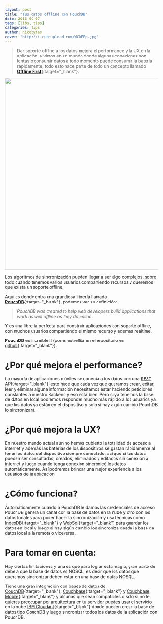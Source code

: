 ```yaml
---
layout: post
title: "Tus datos offline con PouchDB"
date: 2016-09-07
tags: [libs, tips]
categories: tips
author: nicobytes
cover: "http://i.cubeupload.com/WCkFFp.jpg"
---
```


> Dar soporte offline a los datos mejora el performance y la UX en la aplicación, vivimos en un mundo donde algunas conexiones son lentas o consumir datos a todo momento puede consumir la bateria rápidamente, todo esto hace parte de todo un concepto llamado [**Offline First**](http://offlinefirst.org/){:target="_blank"}.

<img width="1200" height="630" class="responsive" src="http://i.cubeupload.com/WCkFFp.jpg">
<br/>
 

Los algoritmos de sincronización pueden llegar a ser algo complejos, sobre todo cuando tenemos varios usuarios compartiendo recursos y queremos que exista un soporte offline.

Aquí es donde entra una grandiosa librería llamada [**PouchDB**](https://pouchdb.com/){:target="_blank"}, podemos ver su definición:

> *PouchDB was created to help web developers build applications that work as well offline as they do online.* 

Y es una librería perfecta para construir aplicaciones con soporte offline, con muchos usuarios compartiendo el mismo recurso y además realtime. 

**PouchDB** es increíble!!! (poner estrellita en el repositorio en [github](https://github.com/pouchdb/pouchdb){:target="_blank"}).

# ¿Por qué mejora el performance?

La mayoría de aplicaciones móviles se conecta a los datos con una [REST API]({{site.urlblog}}//ionic2/rest-api-with-ionic-2){:target="_blank"}, esto hace que cada vez que queramos crear, editar, leer y eliminar alguna información necesitamos estar haciendo peticiones constantes a nuestro Backend y eso está bien. Pero si ya tenemos la base de datos en local podremos responder mucho más rápido a los usuarios ya que los datos ya están en el dispositivo y solo si hay algún cambio PouchDB lo sincronizará.

# ¿Por qué mejora la UX?

En nuestro mundo actual aún no hemos cubierto la totalidad de acceso a internet y además las baterias de los dispositivos se gastan rápidamente al tener los datos del dispositivo siempre conectado, así que si tus datos pueden ser consultados, creados, eliminados y editados sin conexión a internet y luego cuando tenga conexión sincronicé los datos automáticamente. Así podremos brindar una mejor experiencia a los usuarios de la aplicación

# ¿Cómo funciona?

Automáticamente cuando a PouchDB le damos las credenciales de acceso PouchDB genera un canal con la base de datos en la nube y otro con los datos locales para poder hacer la sincronización y usa técnicas como [IndexDB](https://developer.mozilla.org/es/docs/IndexedDB-840092-dup){:target="_blank"} y [WebSql](http://www.html5rocks.com/es/features/storage){:target="_blank"} para guardar los datos en local y luego si hay algún cambio los sincroniza desde la base de datos local a la remota o viceversa.

# Para tomar en cuenta:

Hay ciertas limitaciones y una es que para lograr esta magia, gran parte de debe a que la base de datos es NOSQL, es decir que los datos que queramos sincronizar deben estar en una base de datos NOSQL. 

Tiene una gran integración con bases de datos de [CouchDB](http://couchdb.apache.org/){:target="_blank"}, [Couchbase](http://www.couchbase.com/){:target="_blank"} y [Couchbase Mobile](http://www.couchbase.com/nosql-databases/couchbase-mobile){:target="_blank"} y algunas que sean compatibles o solo si no te quieres preocupar por arquitectura en tu servidor puedes usar el servicio en la nube [IBM Cloudant](https://cloudant.com/){:target="_blank"} donde pueden crear la base de datos tipo CouchDB y luego sincronizar todos los datos de la aplicación con PouchDB.
